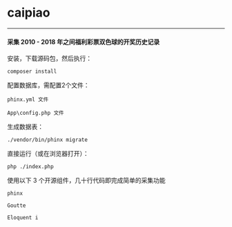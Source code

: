 # caipiao

---

#### 采集 2010 - 2018 年之间福利彩票双色球的开奖历史记录


安装，下载源码包，然后执行：

    composer install
    
配置数据库，需配置2个文件：
    
    phinx.yml 文件    
    
    App\config.php 文件
    
生成数据表：

    ./vendor/bin/phinx migrate

直接运行（或在浏览器打开）：

    php ./index.php
    
使用以下 3 个开源组件，几十行代码即完成简单的采集功能

    phinx  
    
    Goutte  
    
    Eloquent i
